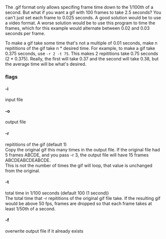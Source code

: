 The .gif format only allows specifing frame time down to the 1/100th of a second.
But what if you want a gif with 100 frames to take 2.5 seconds?  You can't just set each frame to 0.025 seconds.
A good solution would be to use a video format.
A worse solution would be to use this program to time the frames, which for this example would alternate between 0.02 and 0.03 seconds per frame.
  
To make a gif take some time that's not a multiple of 0.01 seconds, make n repititions of the gif take n * desired time.
For example, to make a gif take 0.375 seconds, use `-r 2 -t 75`.  This makes 2 repititions take 0.75 seconds (2 * 0.375).
Really, the first will take 0.37 and the second will take 0.38, but the average time will be what's desired.

### flags
#### -i
input file  
#### -o
output file  
#### -r
repititions of the gif (default 1)  
Copy the original gif this many times in the output file.
If the original file had 5 frames ABCDE, and you pass -r 3, the output file will have 15 frames ABCDEABCDEABCDE.  
This is not the number of times the gif will loop, that value is unchanged from the original.
#### -t
total time in 1/100 seconds (default 100 (1 second))  
The total time that -r repititions of the original gif file take.
If the resulting gif would be above 50 fps, frames are dropped so that each frame takes at least 1/50th of a second.
#### -f
overwrite output file if it already exists  
